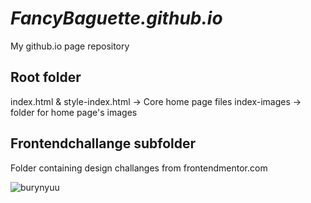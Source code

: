 # ***FancyBaguette.github.io***
My github.io page repository

## **Root folder**
index.html & style-index.html -> Core home page files
index-images -> folder for home page's images

## **Frontendchallange subfolder**
Folder containing design challanges from frontendmentor.com

![burynyuu](https://c.tenor.com/yySj-rH2-84AAAAd/neco-arc-dance.gif)
